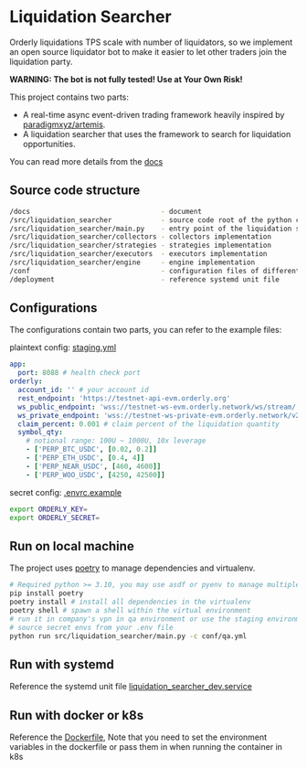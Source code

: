 # Liquidation Searcher

Orderly liquidations TPS scale with number of liquidators, so we implement an open source liquidator bot to make it easier to let other traders join the liquidation party.

**WARNING: The bot is not fully tested! Use at Your Own Risk!**

This project contains two parts:

* A real-time async event-driven trading framework heavily inspired by [paradigmxyz/artemis](https://github.com/paradigmxyz/artemis).
* A liquidation searcher that uses the framework to search for liquidation opportunities.

You can read more details from the [docs](/docs)

## Source code structure

```sh
/docs                                - document
/src/liquidation_searcher            - source code root of the python code
/src/liquidation_searcher/main.py    - entry point of the liquidation searcher
/src/liquidation_searcher/collectors - collectors implementation
/src/liquidation_searcher/strategies - strategies implementation
/src/liquidation_searcher/executors  - executors implementation
/src/liquidation_searcher/engine     - engine implementation
/conf                                - configuration files of different environments
/deployment                          - reference systemd unit file
```

## Configurations

The configurations contain two parts, you can refer to the example files:

plaintext config: [staging.yml](/conf/staging.yml)

```yaml
app:
  port: 8088 # health check port
orderly:
  account_id: '' # your account id
  rest_endpoint: 'https://testnet-api-evm.orderly.org'
  ws_public_endpoint: 'wss://testnet-ws-evm.orderly.network/ws/stream/'
  ws_private_endpoint: 'wss://testnet-ws-private-evm.orderly.network/v2/ws/private/stream/'
  claim_percent: 0.001 # claim percent of the liquidation quantity
  symbol_qty:
    # notional range: 100U ~ 1000U, 10x leverage
    - ['PERP_BTC_USDC', [0.02, 0.2]]
    - ['PERP_ETH_USDC', [0.4, 4]]
    - ['PERP_NEAR_USDC', [460, 4600]]
    - ['PERP_WOO_USDC', [4250, 42500]]
```

secret config: [.envrc.example](/.envrc.example)

```sh
export ORDERLY_KEY=
export ORDERLY_SECRET=
```

## Run on local machine

The project uses [poetry](https://python-poetry.org/) to manage dependencies and virtualenv.

```sh
# Required python >= 3.10, you may use asdf or pyenv to manage multiple python versions
pip install poetry
poetry install # install all dependencies in the virtualenv
poetry shell # spawn a shell within the virtual environment
# run it in company's vpn in qa environment or use the staging environment
# source secret envs from your .env file
python run src/liquidation_searcher/main.py -c conf/qa.yml
```

## Run with systemd

Reference the systemd unit file [liquidation_searcher_dev.service](/deployment/liquidation_searcher_dev.service)

## Run with docker or k8s

Reference the [Dockerfile](/Dockerfile), Note that you need to set the environment variables in the dockerfile or pass them in when running the container in k8s
